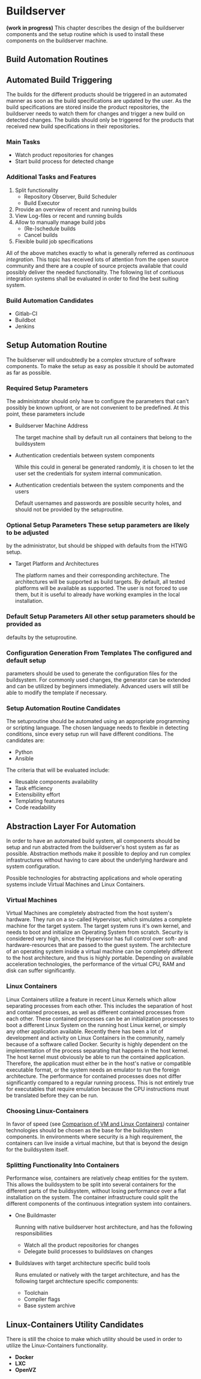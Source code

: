# Buildserver
**(work in progress)**
This chapter describes the design of the buildserver components and the setup
routine which is used to install these components on the buildserver machine.

## Build Automation Routines

## Automated Build Triggering
The builds for the different products should be triggered in an automated manner
as soon as the build specifications are updated by the user. As the build
specifications are stored inside the product repositories, the buildserver needs
to watch them for changes and trigger a new build on detected changes. The
builds should only be triggered for the products that received new build
specifications in their repositories.

### Main Tasks
* Watch product repositories for changes
* Start build process for detected change

### Additional Tasks and Features
1. Split functionality
    * Repository Observer, Build Scheduler
    * Build Executor
1. Provide an overview of recent and running builds
1. View Log-files or recent and running builds
1. Allow to manually manage build jobs
    * (Re-)schedule builds
    * Cancel builds
1. Flexible build job specifications

All of the above matches exactly to what is generally referred as *continuous
integration*. This topic has received lots of attention from the open source
community and there are a couple of source projects available that could possibly
deliver the needed functionality. The following list of contiuous integration
systems shall be evaluated in order to find the best suiting system.

### Build Automation Candidates
* Gitlab-CI
* Buildbot
* Jenkins

## Setup Automation Routine
The buildserver will undoubtedly be a complex structure of software components.
To make the setup as easy as possible it should be automated as far as possible.

### Required Setup Parameters
The administrator should only have to configure the parameters that can't
possibly be known upfront, or are not convenient to be predefined. At this
point, these parameters include

* Buildserver Machine Address

    The target machine shall by default run all containers that belong to the
    buildsystem

* Authentication credentials between system components

    While this could in general be generated randomly, it is chosen to let the
    user set the credentials for system internal communication.

* Authentication credentials between the system components and the users

    Default usernames and passwords are possible security holes, and should not
    be provided by the setuproutine.

### Optional Setup Parameters These setup parameters are likely to be adjusted
by the administrator, but should be shipped with defaults from the HTWG setup.

* Target Platform and Architectures
    
    The platform names and their corresponding architecture.  The architectures
    will be supported as build targets. By default, all tested platforms will be
    available as supported. The user is not forced to use them, but it is useful
    to already have working examples in the local installation.

### Default Setup Parameters All other setup parameters should be provided as
defaults by the setuproutine.

### Configuration Generation From Templates The configured and default setup
parameters should be used to generate the configuration files for the
buildsystem. For commonly used changes, the generator can be extended and can be
utilized by beginners immediately.  Advanced users will still be able to modify
the template if necessary. 

### Setup Automation Routine Candidates
The setuproutine should be automated using an appropriate programming or
scripting language. The chosen language needs to flexible in detecting
conditions, since every setup run will have different conditions.
The candidates are:

* Python
* Ansible

The criteria that will be evaluated include:

* Reusable components availability
* Task efficiency
* Extensibility effort
* Templating features
* Code readability

## Abstraction Layer For Automation
In order to have an automated build system, all components should be setup and
run abstracted from the buildserver's host system as far as possible.
Abstraction methods make it possible to deploy and run complex infrastructures
without having to care about the underlying hardware and system configuration.

Possible technologies for abstracting applications and whole operating systems
include Virtual Machines and Linux Containers.

### Virtual Machines
Virtual Machines are completely abstracted from the host system's hardware.
They run on a so-called Hypervisor, which simulates a complete machine for the
target system. The target system runs it's own kernel, and needs to boot and
initialize an Operating System from scratch. Security is considered very high,
since the Hypervisor has full control over soft- and hardware-resources that are
passed to the guest system.   The architecture of an operating system inside a
virtual machine can be completely different to the host architecture, and thus
is highly portable.  Depending on available acceleration technologies, the
performance of the virtual CPU, RAM and disk can suffer significantly.

### Linux Containers
Linux Containers utilize a feature in recent Linux Kernels which allow
separating processes from each other. This includes the separation of host and
contained processes, as well as different contained processes from each other.
These contained processes can be an initialization processes to boot a
different Linux System on the running host Linux kernel, or simply any other
application available. Recently there has been a lot of development and
activity on Linux Containers in the community, namely because of a software
called Docker.  Security is highly dependent on the implementation of the
process separating that happens in the host kernel.   The host kernel must
obviously be able to run the contained application.  Therefore, the
application must either be in the host's native or compatible executable
format, or the system needs an emulator to run the foreign architecture. The
performance for contained processes does not differ significantly compared to
a regular running process. This is not entirely true for executables that
require emulation because the CPU instructions must be translated before they
can be run.

### Choosing Linux-Containers
In favor of speed (see [Comparison of VM and Linux
Containers](http://domino.research.ibm.com/library/cyberdig.nsf/papers/0929052195DD819C85257D2300681E7B/$File/rc25482.pdf))
container technologies should be chosen as the base for the buildsystem
components. In environments where security is a high requirement, the containers
can live inside a virtual machine, but that is beyond the design for the
buildsystem itself.

### Splitting Functionality Into Containers
Performance wise, containers are relatively cheap entities for the system. This
allows the buildsystem to be split into several containers for the different
parts of the buildsystem, without losing performance over a flat installation on
the system. The container infrastructure could split the different components of
the continuous integration system into containers.

* One Buildmaster

    Running with native buildserver host architecture, and has the following
    responsibilities

    * Watch all the product repositories for changes
    * Delegate build processes to buildslaves on changes
* Buildslaves with target architecture specific build tools

    Runs emulated or natively with the target architecture, and has the
    following target archtecture specific components:

    * Toolchain
    * Compiler flags
    * Base system archive

## Linux-Containers Utility Candidates
There is still the choice to make which utility should be used in order to
utilize the Linux-Containers functionality.

* **Docker**
* **LXC**
* **OpenVZ**


